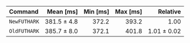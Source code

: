 | Command | Mean [ms] | Min [ms] | Max [ms] | Relative |
|:---|---:|---:|---:|---:|
| `NewFUTHARK` | 381.5 ± 4.8 | 372.2 | 393.2 | 1.00 |
| `OldFUTHARK` | 385.7 ± 8.0 | 372.1 | 401.8 | 1.01 ± 0.02 |
